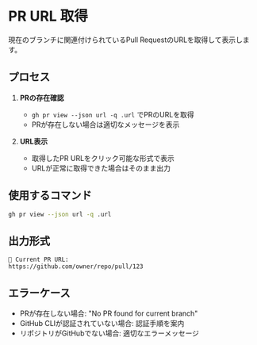 # PR URL 取得

現在のブランチに関連付けられているPull RequestのURLを取得して表示します。

## プロセス

1. **PRの存在確認**
   - `gh pr view --json url -q .url` でPRのURLを取得
   - PRが存在しない場合は適切なメッセージを表示

2. **URL表示**
   - 取得したPR URLをクリック可能な形式で表示
   - URLが正常に取得できた場合はそのまま出力

## 使用するコマンド

```bash
gh pr view --json url -q .url
```

## 出力形式

```
🔗 Current PR URL:
https://github.com/owner/repo/pull/123
```

## エラーケース

- PRが存在しない場合: "No PR found for current branch"
- GitHub CLIが認証されていない場合: 認証手順を案内
- リポジトリがGitHubでない場合: 適切なエラーメッセージ